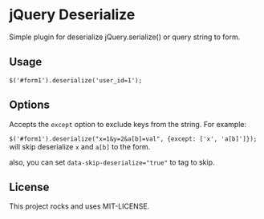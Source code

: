 jQuery Deserialize
====

Simple plugin for deserialize jQuery.serialize() or query string to form.

## Usage

`$('#form1').deserialize('user_id=1');`

## Options

Accepts the `except` option to exclude keys from the string. For example:

`$('#form1').deserialize("x=1&y=2&a[b]=val", {except: ['x', 'a[b]']});` will skip deserialize `x` and `a[b]` to the form.

also, you can set `data-skip-deserialize="true"` to tag to skip.

## License

This project rocks and uses MIT-LICENSE.